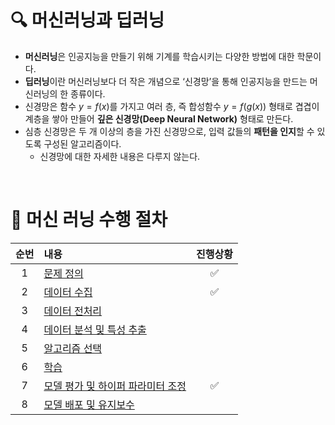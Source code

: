 # ****🔍**** 머신러닝과 딥러닝

- **머신러닝**은 인공지능을 만들기 위해 기계를 학습시키는 다양한 방법에 대한 학문이다.
- **딥러닝**이란 머신러닝보다 더 작은 개념으로 ‘신경망’을 통해 인공지능을 만드는 머신러닝의 한 종류이다.
- 신경망은 함수 $y=f(x)$를 가지고 여러 층, 즉 합성함수 $y=f(g(x))$ 형태로 겹겹이 계층을 쌓아 만들어 **깊은 신경망(Deep Neural Network)** 형태로 만든다.
- 심층 신경망은 두 개 이상의 층을 가진 신경망으로, 입력 값들의 **패턴을 인지**할 수 있도록 구성된 알고리즘이다.
    - 신경망에 대한 자세한 내용은 다루지 않는다.

&nbsp;

# 🚀 머신 러닝 수행 절차

<div align="center">

|순번|내용|진행상황|
|:---:|:---|:---:|
|1|[문제 정의](./list/1.md)|✅|
|2|[데이터 수집](./list/2.md)|✅|
|3|[데이터 전처리](./list/3.md)||
|4|[데이터 분석 및 특성 추출](./list/4.md)||
|5|[알고리즘 선택](./list/5.md)||
|6|[학습](./list/6.md)||
|7|[모델 평가 및 하이퍼 파라미터 조정](./list/7.md)|✅|
|8|[모델 배포 및 유지보수](./list/8.md)||

</div>